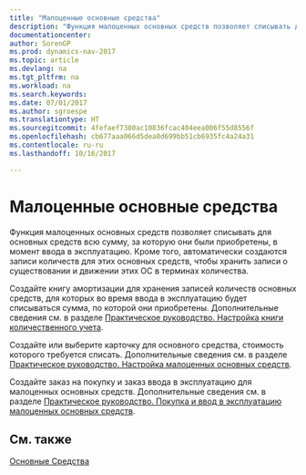 ```yaml
---
title: "Малоценные основные средства"
description: "Функция малоценных основных средств позволяет списывать для основных средств всю сумму, за которую они были приобретены, в момент ввода в эксплуатацию. Кроме того, автоматически создаются записи количеств для этих основных средств, чтобы хранить записи о существовании и движении этих ОС в терминах количества."
documentationcenter: 
author: SorenGP
ms.prod: dynamics-nav-2017
ms.topic: article
ms.devlang: na
ms.tgt_pltfrm: na
ms.workload: na
ms.search.keywords: 
ms.date: 07/01/2017
ms.author: sgroespe
ms.translationtype: HT
ms.sourcegitcommit: 4fefaef7380ac10836fcac404eea006f55d8556f
ms.openlocfilehash: cb677aaa066d5dea0d699bb51cb6935fc4a24a31
ms.contentlocale: ru-ru
ms.lasthandoff: 10/16/2017

---
```

# <a name="undepreciable-fixed-assets"></a>Малоценные основные средства
Функция малоценных основных средств позволяет списывать для основных средств всю сумму, за которую они были приобретены, в момент ввода в эксплуатацию. Кроме того, автоматически создаются записи количеств для этих основных средств, чтобы хранить записи о существовании и движении этих ОС в терминах количества.  
  
 Создайте книгу амортизации для хранения записей количеств основных средств, для которых во время ввода в эксплуатацию будет списываться сумма, по которой они приобретены. Дополнительные сведения см. в разделе [Практическое руководство. Настройка книги количественного учета](how-to-set-up-a-quantity-book.md).  
  
 Создайте или выберите карточку для основного средства, стоимость которого требуется списать. Дополнительные сведения см. в разделе [Практическое руководство. Настройка малоценных основных средств](how-to-set-up-undepreciable-fixed-assets.md).  
  
 Создайте заказ на покупку и заказ ввода в эксплуатацию для малоценных основных средств. Дополнительные сведения см. в разделе [Практическое руководство. Покупка и ввод в эксплуатацию малоценных основных средств](how-to-purchase-and-release-undepreciable-fixed-assets.md).  
  
## <a name="see-also"></a>См. также  
 [Основные Средства](fixed-assets.md)
